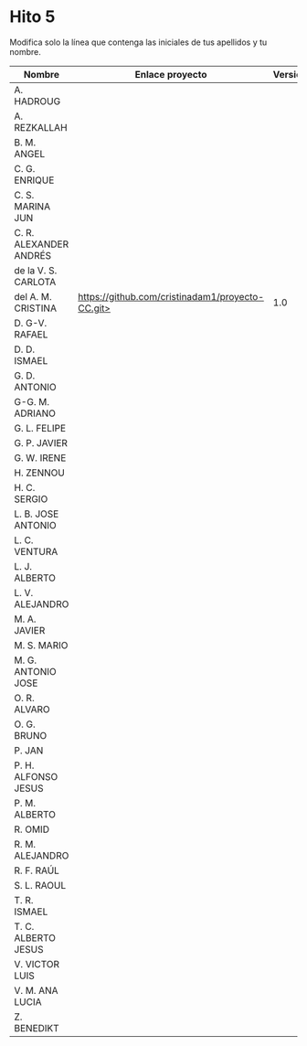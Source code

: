 # Hito 5

Modifica solo la línea que contenga las iniciales de tus apellidos y tu nombre.

| Nombre       | Enlace proyecto                                                                    | Versión      |
| --------------- | ----------------------------------------------------------------------- | -------------- |
| A. HADROUG | <!--enlace-->                                                           | <!--versión--> |
| A. REZKALLAH | <!--enlace-->                                                           | <!--versión--> |
| B. M. ANGEL | <!--enlace-->                                                           | <!--versión--> |
| C. G. ENRIQUE | <!--enlace-->                                                           | <!--versión--> |
| C. S. MARINA JUN | <!--enlace-->                                                           | <!--versión--> |
| C. R. ALEXANDER ANDRÉS | <!--enlace-->                                                           | <!--versión--> |
| de la V. S. CARLOTA | <!--enlace-->                                                           | <!--versión--> |
| del A. M. CRISTINA |https://github.com/cristinadam1/proyecto-CC.git>                                                           |1.0|
| D. G-V. RAFAEL | <!--enlace-->                                                           | <!--versión--> |
| D. D. ISMAEL | <!--enlace-->                                                           | <!--versión--> |
| G. D. ANTONIO | <!--enlace-->                                                           | <!--versión--> |
| G-G. M. ADRIANO | <!--enlace-->                                                           | <!--versión--> |
| G. L. FELIPE | <!--enlace-->                                                           | <!--versión--> |
| G. P. JAVIER | <!--enlace-->                                                           | <!--versión--> |
| G. W. IRENE | <!--enlace-->                                                           | <!--versión--> |
| H. ZENNOU | <!--enlace-->                                                           | <!--versión--> |
| H. C. SERGIO | <!--enlace-->                                                           | <!--versión--> |
| L. B. JOSE ANTONIO | <!--enlace-->                                                           | <!--versión--> |
| L. C. VENTURA | <!--enlace-->                                                           | <!--versión--> |
| L. J. ALBERTO | <!--enlace-->                                                           | <!--versión--> |
| L. V. ALEJANDRO | <!--enlace-->                                                           | <!--versión--> |
| M. A. JAVIER | <!--enlace-->                                                           | <!--versión--> |
| M. S. MARIO | <!--enlace-->                                                           | <!--versión--> |
| M. G. ANTONIO JOSE | <!--enlace-->                                                           | <!--versión--> |
| O. R. ALVARO | <!--enlace-->                                                           | <!--versión--> |
| O. G. BRUNO | <!--enlace-->                                                           | <!--versión--> |
| P. JAN | <!--enlace-->                                                           | <!--versión--> |
| P. H. ALFONSO JESUS | <!--enlace-->                                                           | <!--versión--> |
| P. M. ALBERTO | <!--enlace-->                                                           | <!--versión--> |
| R. OMID | <!--enlace-->                                                           | <!--versión--> |
| R. M. ALEJANDRO | <!--enlace-->                                                           | <!--versión--> |
| R. F. RAÚL | <!--enlace-->                                                           | <!--versión--> |
| S. L. RAOUL | <!--enlace-->                                                           | <!--versión--> |
| T. R. ISMAEL | <!--enlace-->                                                           | <!--versión--> |
| T. C. ALBERTO JESUS | <!--enlace-->                                                           | <!--versión--> |
| V. VICTOR LUIS | <!--enlace-->                                                           | <!--versión--> |
| V. M. ANA LUCIA | <!--enlace-->                                                           | <!--versión--> |
| Z. BENEDIKT | <!--enlace-->                                                           | <!--versión--> |
